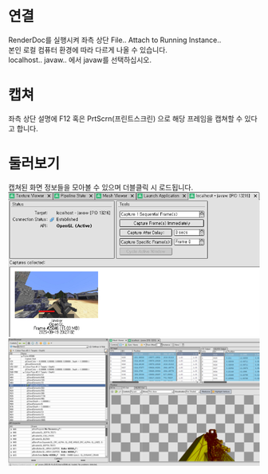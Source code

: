 # 연결
RenderDoc를 실행시켜 좌측 상단 File.. Attach to Running Instance..  
본인 로컬 컴퓨터 환경에 따라 다르게 나올 수 있습니다.  
localhost.. javaw.. 에서 javaw를 선택하십시오.  

# 캡쳐
좌측 상단 설명에 F12 혹은 PrtScrn(프린트스크린) 으로 해당 프레임을 캡쳐할 수 있다고 합니다.  

# 둘러보기
캡쳐된 화면 정보들을 모아볼 수 있으며 더블클릭 시 로드됩니다.  
![캡쳐 불러오기](../../../images/program/renderdoc_capture_load.png)  
![자주 사용하는 화면](../../../images/program/most_use_screen.png)  